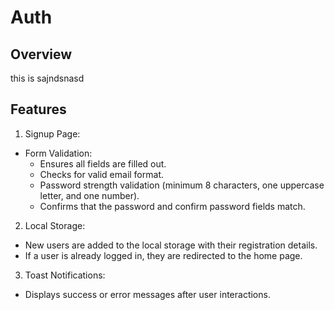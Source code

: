 # Auth

## Overview

this is sajndsnasd

## Features

1. Signup Page:

- Form Validation:
  - Ensures all fields are filled out.
  - Checks for valid email format.
  - Password strength validation (minimum 8 characters, one uppercase letter, and one number).
  - Confirms that the password and confirm password fields match.

2. Local Storage:

- New users are added to the local storage with their registration details.
- If a user is already logged in, they are redirected to the home page.

3. Toast Notifications:

- Displays success or error messages after user interactions.
